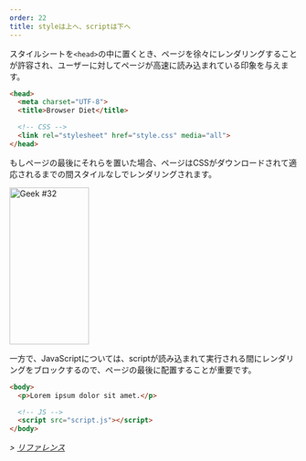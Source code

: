 ```yaml
---
order: 22
title: styleは上へ、scriptは下へ
---
```


スタイルシートを`<head>`の中に置くとき、ページを徐々にレンダリングすることが許容され、ユーザーに対してページが高速に読み込まれている印象を与えます。

```html
<head>
  <meta charset="UTF-8">
  <title>Browser Diet</title>

  <!-- CSS -->
  <link rel="stylesheet" href="style.css" media="all">
</head>
```

もしページの最後にそれらを置いた場合、ページはCSSがダウンロードされて適応されるまでの間スタイルなしでレンダリングされます。

<div class="img-right">
  <img id="geek-32" class="icos-geek" src="https://browserdiet.com/en/assets/img/32.png" alt="Geek #32" width="139" height="275" />
</div>

一方で、JavaScriptについては、scriptが読み込まれて実行される間にレンダリングをブロックするので、ページの最後に配置することが重要です。

```html
<body>
  <p>Lorem ipsum dolor sit amet.</p>

  <!-- JS -->
  <script src="script.js"></script>
</body>
```

*> [リファレンス](https://github.com/zenorocha/browser-diet/wiki/References#styles-up-top-scripts-down-bottom)*
